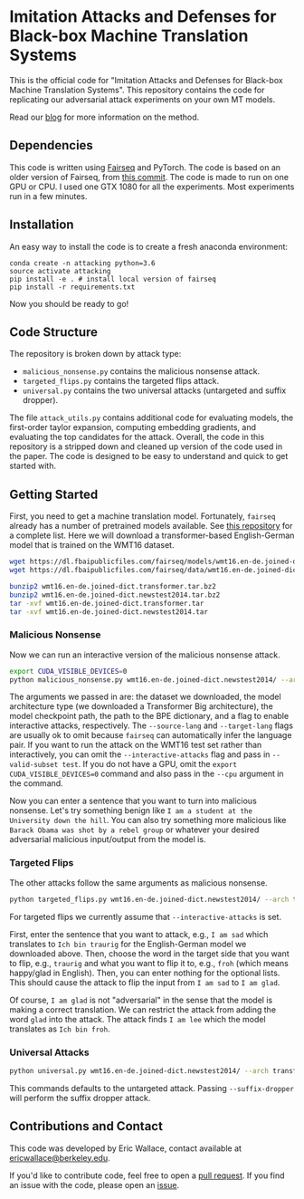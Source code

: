 # Imitation Attacks and Defenses for Black-box Machine Translation Systems

This is the official code for "Imitation Attacks and Defenses for Black-box Machine Translation Systems". This repository contains the code for replicating our adversarial attack experiments on your own MT models.

Read our [blog](http://www.ericswallace.com/imitation) for more information on the method.

## Dependencies

This code is written using [Fairseq](https://github.com/facebookresearch/fairseq) and PyTorch. The code is based on an older version of Fairseq, from [this commit](https://github.com/pytorch/fairseq/tree/99fbd317f6b3256a39868d6568e70672f0f512b9). The code is made to run on one GPU or CPU. I used one GTX 1080 for all the experiments. Most experiments run in a few minutes.

## Installation

An easy way to install the code is to create a fresh anaconda environment:

```
conda create -n attacking python=3.6
source activate attacking
pip install -e . # install local version of fairseq
pip install -r requirements.txt
```
Now you should be ready to go!


## Code Structure 

The repository is broken down by attack type:
+ `malicious_nonsense.py` contains the malicious nonsense attack.
+ `targeted_flips.py` contains the targeted flips attack.
+ `universal.py` contains the two universal attacks (untargeted and suffix dropper).

The file `attack_utils.py` contains additional code for evaluating models, the first-order taylor expansion, computing embedding gradients, and evaluating the top candidates for the attack. Overall, the code in this repository is a stripped down and cleaned up version of the code used in the paper. The code is designed to be easy to understand and quick to get started with.


## Getting Started

First, you need to get a machine translation model. Fortunately, `fairseq` already has a number of pretrained models available. See [this repository](https://github.com/pytorch/fairseq/tree/master/examples/translation) for a complete list. Here we will download a transformer-based English-German model that is trained on the WMT16 dataset.

```bash
wget https://dl.fbaipublicfiles.com/fairseq/models/wmt16.en-de.joined-dict.transformer.tar.bz2
wget https://dl.fbaipublicfiles.com/fairseq/data/wmt16.en-de.joined-dict.newstest2014.tar.bz2

bunzip2 wmt16.en-de.joined-dict.transformer.tar.bz2
bunzip2 wmt16.en-de.joined-dict.newstest2014.tar.bz2
tar -xvf wmt16.en-de.joined-dict.transformer.tar
tar -xvf wmt16.en-de.joined-dict.newstest2014.tar
```

### Malicious Nonsense

Now we can run an interactive version of the malicious nonsense attack. 
```bash
export CUDA_VISIBLE_DEVICES=0
python malicious_nonsense.py wmt16.en-de.joined-dict.newstest2014/ --arch transformer_vaswani_wmt_en_de_big --restore-file wmt16.en-de.joined-dict.transformer/model.pt  --bpe subword_nmt --bpe-codes wmt16.en-de.joined-dict.transformer/bpecodes --interactive-attacks --source-lang en --target-lang de
```
The arguments we passed in are: the dataset we downloaded, the model architecture type (we downloaded a Transformer Big architecture), the model checkpoint path, the path to the BPE dictionary, and a flag to enable interactive attacks, respectively. The `--source-lang` and `--target-lang` flags are usually ok to omit because `fairseq` can automatically infer the language pair. If you want to run the attack on the WMT16 test set rather than interactively, you can omit the `--interactive-attacks` flag and pass in `--valid-subset test`. If you do not have a GPU, omit the `export CUDA_VISIBLE_DEVICES=0` command and also pass in the `--cpu` argument in the command.

Now you can enter a sentence that you want to turn into malicious nonsense. Let's try something benign like `I am a student at the University down the hill`. You can also try something more malicious like `Barack Obama was shot by a rebel group` or whatever your desired adversarial malicious input/output from the model is.

### Targeted Flips

The other attacks follow the same arguments as malicious nonsense.

```bash
python targeted_flips.py wmt16.en-de.joined-dict.newstest2014/ --arch transformer_vaswani_wmt_en_de_big --restore-file wmt16.en-de.joined-dict.transformer/model.pt  --bpe subword_nmt --bpe-codes wmt16.en-de.joined-dict.transformer/bpecodes --interactive-attacks --source-lang en --target-lang de
```

For targeted flips we currently assume that `--interactive-attacks` is set. 

First, enter the sentence that you want to attack, e.g., `I am sad` which translates to `Ich bin traurig` for the English-German model we downloaded above. Then, choose the word in the target side that you want to flip, e.g., `traurig` and what you want to flip it to, e.g., `froh` (which means happy/glad in English). Then, you can enter nothing for the optional lists. This should cause the attack to flip the input from `I am sad` to `I am glad`.

Of course, `I am glad` is not "adversarial" in the sense that the model is making a correct translation. We can restrict the attack from adding the word `glad` into the attack. The attack finds `I am lee` which the model translates as `Ich bin froh`.

### Universal Attacks

```bash
python universal.py wmt16.en-de.joined-dict.newstest2014/ --arch transformer_vaswani_wmt_en_de_big --restore-file wmt16.en-de.joined-dict.transformer/model.pt  --bpe subword_nmt --bpe-codes wmt16.en-de.joined-dict.transformer/bpecodes --interactive-attacks --source-lang en --target-lang de
```

This commands defaults to the untargeted attack. Passing `--suffix-dropper` will perform the suffix dropper attack.

## Contributions and Contact

This code was developed by Eric Wallace, contact available at ericwallace@berkeley.edu.

If you'd like to contribute code, feel free to open a [pull request](https://github.com/Eric-Wallace/adversarial-mt/pulls). If you find an issue with the code, please open an [issue](https://github.com/Eric-Wallace/adversarial-mt/issues).
